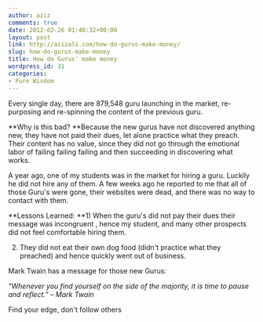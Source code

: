 ```yaml
---
author: aziz
comments: true
date: 2012-02-26 01:40:32+00:00
layout: post
link: http://azizali.com/how-do-gurus-make-money/
slug: how-do-gurus-make-money
title: How do Gurus' make money
wordpress_id: 31
categories:
- Pure Wisdom
---
```


Every single day, there are 879,548 guru launching in the market, re-purposing and re-spinning the content of the previous guru.

**Why is this bad? **Because the new gurus have not discovered anything new, they have not paid their dues, let alone practice what they preach. Their content has no value, since they did not go through the emotional labor of failing failing failing and then succeeding in discovering what works.

A year ago, one of my students was in the market for hiring a guru. Luckily he did not hire any of them. A few weeks ago he reported to me that all of those Guru's were gone, their websites were dead, and there was no way to contact with them.

**Lessons Learned:
**1) When the guru's did not pay their dues their message was incongruent , hence my student, and many other prospects did not feel comfortable hiring them.

2) They did not eat their own dog food (didn't practice what they preached) and hence quickly went out of business.

Mark Twain has a message for those new Gurus:

_"Whenever you find yourself on the side of the majority, it is time to pause and reflect.” – Mark Twain_

Find your edge, don't follow others
